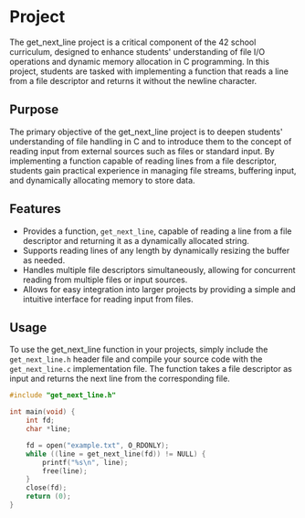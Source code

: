 # Project

The get_next_line project is a critical component of the 42 school curriculum, designed to enhance students' understanding of file I/O operations and dynamic memory allocation in C programming. In this project, students are tasked with implementing a function that reads a line from a file descriptor and returns it without the newline character.

## Purpose

The primary objective of the get_next_line project is to deepen students' understanding of file handling in C and to introduce them to the concept of reading input from external sources such as files or standard input. By implementing a function capable of reading lines from a file descriptor, students gain practical experience in managing file streams, buffering input, and dynamically allocating memory to store data.

## Features

- Provides a function, `get_next_line`, capable of reading a line from a file descriptor and returning it as a dynamically allocated string.
- Supports reading lines of any length by dynamically resizing the buffer as needed.
- Handles multiple file descriptors simultaneously, allowing for concurrent reading from multiple files or input sources.
- Allows for easy integration into larger projects by providing a simple and intuitive interface for reading input from files.

## Usage

To use the get_next_line function in your projects, simply include the `get_next_line.h` header file and compile your source code with the `get_next_line.c` implementation file. The function takes a file descriptor as input and returns the next line from the corresponding file.

```c
#include "get_next_line.h"

int main(void) {
    int fd;
    char *line;

    fd = open("example.txt", O_RDONLY);
    while ((line = get_next_line(fd)) != NULL) {
        printf("%s\n", line);
        free(line);
    }
    close(fd);
    return (0);
}
